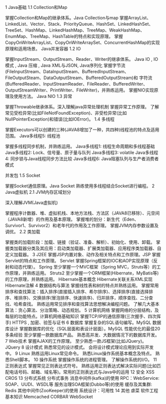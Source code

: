 1 Java基础
1.1 Collection和Map

掌握Collection和Map的继承体系。Java Collection与map
掌握ArrayList、LinkedList、Vector、Stack、PriorityQueue、HashSet、LinkedHashSet、TreeSet、HashMap、LinkedHashMap、TreeMap、WeakHashMap、EnumMap、TreeMap、HashTable的特点和实现原理。
掌握CopyOnWriteArrayList、CopyOnWriteArraySet、ConcurrentHashMap的实现原理和适用场景。
Java并发容器
1.2 IO

掌握InputStream、OutputStream、Reader、Writer的继承体系。 Java IO , IO模式 , Java 压缩 , Java XML与JSON, Java序列化
掌握字节流(FileInputStream、DataInputStream、BufferedInputStream、FileOutputSteam、DataOutputStream、BufferedOutputStream)和 字符流(BufferedReader、InputStreamReader、FileReader、BufferedWriter、OutputStreamWriter、PrintWriter、FileWriter)，并熟练运用。
掌握NIO实现原理及使用方法。 Java NIO
1.3 异常

掌握Throwable继承体系。深入理解java异常处理机制
掌握异常工作原理。
了解常见受检异常(比如FileNotFoundException)、非受检异常(比如NullPointerException)和错误(比如IOError)。
1.4 多线程

掌握Executors可以创建的三种(JAVA8增加了一种，共四种)线程池的特点及适用范围。 Java多线程5: 线程池

掌握多线程同步机制，并熟练运用。
Java多线程1: 线程生命周期和多线程基础
Java多线程2: Lock、信号量、原子量与队列
Java多线程3: volatile
Java多线程4: 同步锁与Java线程同步方法比较
Java多线程6: Java阻塞队列与生产者消费者模式

并发包
1.5 Socket

掌握Socket通信原理。Java Socket
熟练使用多线程结合Socket进行编程。
2 Java虚拟机
2.1 JVM内存区域划分

深入理解JVM(Java虚拟机)

掌握程序计数器、堆、虚拟机栈、本地方法栈、方法区（JAVA8已移除）、元空间（JAVA8新增）的作用及基本原理。
掌握堆的划分：新生代（Eden、Survivor1、Survivor2）和老年代的作用及工作原理。
掌握JVM内存参数设置及调优。
2.2 类加载

掌握类的加载阶段：加载、链接（验证、准备、解析）、初始化、使用、卸载。
掌握类加载器分类及其应用：启动类加载器、扩展类加载器、应用程序类加载器、自定义加载器。
3 J2EE
掌握JSP内置对象、动作及相关特点和工作原理。JSP
掌握Servlet的特点和工作原理。 Servlet
掌握Spring框架的IOC和AOP实现原理（反射和动态代理）。 Spring
至少掌握一个MVC框架（Spring MVC，Struts等）的工作原理，并熟练运用。 Struts2
至少掌握一个ORM框架(Hibernate，MyBatis等)的工作原理，并熟练运用。 Hibernate基本概念 Hibernate关联关系XML实现 Hibernate注解
4 数据结构与算法
掌握线性表和树的特点并熟练运用。
掌握常用排序和查找算法：插入排序(直接插入排序、希尔排序)、选择排序(直接选择排序、堆排序)、交换排序(冒泡排序、快速排序)、归并排序，顺序查找、二分查找、哈希查找。
熟练运用常见排序和查找算法思想解决编程问题。
了解几大基本算法：贪心算法、分治策略、动态规划。
5 计算机网络
掌握网络的分层结构，及每层的功能特点。计算机网络基础知识
掌握TCP/IP的通信原理(三次握手、四次挥手)
HTTPS , 加密、验签与证书
6 数据库
掌握复杂的SQL语句编写。MySQL 数据库设计
掌握数据库的优化（SQL层面和表设计层面）。MySQL 性能优化的最佳20多条经验
至少掌握一款数据库产品。
熟悉高并发、大数据情况下的数据库开发。
7 Web技术
掌握AJAX的工作原理。
至少熟悉一款JS框架(比如JQuery)。JQuery
8 设计模式
熟悉常见的设计模式。
会将设计模式理论应用到实际开发中。
9 Linux
熟练运用Linux常见命令。
熟悉Linux操作系统基本概念及特点。
熟悉Shell脚本。
10 操作系统
掌握操作系统的进程管理。
了解操作系统的I/O。
11 正则表达式
掌握常见正则表达式符号。
熟练运用正则表达式解决实际问题(比如匹配电话号码、邮箱、域名等)。常用的正则表达式与Java中的运用
12 安全
XSS
CROS
13 分布式系统
分布式事务
消息中间件(kafka)的使用
RPC：WebService: SOAP、UUDI、WSDL等
服务治理SOA框架(Dubbo等)的使用
缓存及其集群: Redis
其他中间件(ZooKeeper)的使用
系统设计：可用性
14 其他
虐菜
软件工程基本知识
Memcached
CORBAR
WebSocket
